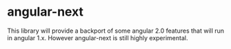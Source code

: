 angular-next
============

This library will provide a backport of some angular 2.0 features that will run in angular 1.x. However angular-next is still highly experimental.
